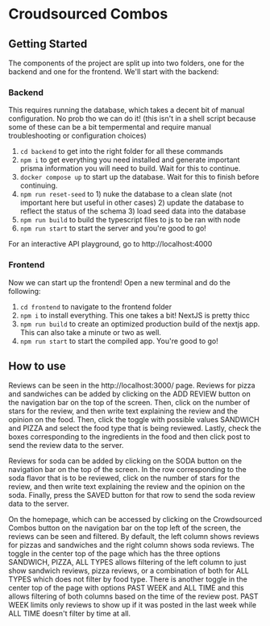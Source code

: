 # Croudsourced Combos

## Getting Started
The components of the project are split up into two folders, one for the backend and one for the frontend. We'll start with the backend:

### Backend
This requires running the database, which takes a decent bit of manual configuration. No prob tho we can do it! 
(this isn't in a shell script because some of these can be a bit tempermental and require manual troubleshooting or configuration choices)
1. `cd backend` to get into the right folder for all these commands
2. `npm i` to get everything you need installed and generate important prisma information you will need to build. Wait for this to continue.
3. `docker compose up` to start up the database. Wait for this to finish before continuing.
4. `npm run reset-seed` to 1) nuke the database to a clean slate (not important here but useful in other cases) 2) update the database to reflect the status of the schema 3) load seed data into the database
5. `npm run build` to build the typescript files to js to be ran with node
6. `npm run start` to start the server and you're good to go!

For an interactive API playground, go to http://localhost:4000

### Frontend
Now we can start up the frontend! Open a new terminal and do the following:
1. `cd frontend` to navigate to the frontend folder
2. `npm i` to install everything. This one takes a bit! NextJS is pretty thicc
3. `npm run build` to create an optimized production build of the nextjs app. This can also take a minute or two as well.
4. `npm run start` to start the compiled app. You're good to go!

## How to use
Reviews can be seen in the http://localhost:3000/ page. Reviews for pizza and sandwiches can be added by clicking on the ADD REVIEW button on the navigation bar on the top of the screen. 
Then, click on the number of stars for the review, and then write text explaining the review and the opinion on the food. Then, click the toggle with possible values SANDWICH and PIZZA and select the food type that is being reviewed.
Lastly, check the boxes corresponding to the ingredients in the food and then click post to send the review data to the server.

Reviews for soda can be added by clicking on the SODA button on the navigation bar on the top of the screen. In the row corresponding to the soda flavor that is to be reviewed, click on the number of stars for the review, and then write text explaining the review and the opinion on the soda. Finally, press the SAVED button for that row to send the soda review data to the server.

On the homepage, which can be accessed by clicking on the Crowdsourced Combos button on the navigation bar on the top left of the screen, the reviews can be seen and filtered.
By default, the left column shows reviews for pizzas and sandwiches and the right column shows soda reviews. 
The toggle in the center top of the page which has the three options SANDWICH, PIZZA, ALL TYPES allows filtering of the left column to just show sandwich reviews, pizza reviews, or a combination of both for ALL TYPES which does not filter by food type. 
There is another toggle in the center top of the page with options PAST WEEK and ALL TIME and this allows filtering of both columns based on the time of the review post. PAST WEEK limits only reviews to show up if it was posted in the last week while ALL TIME doesn't filter by time at all.
